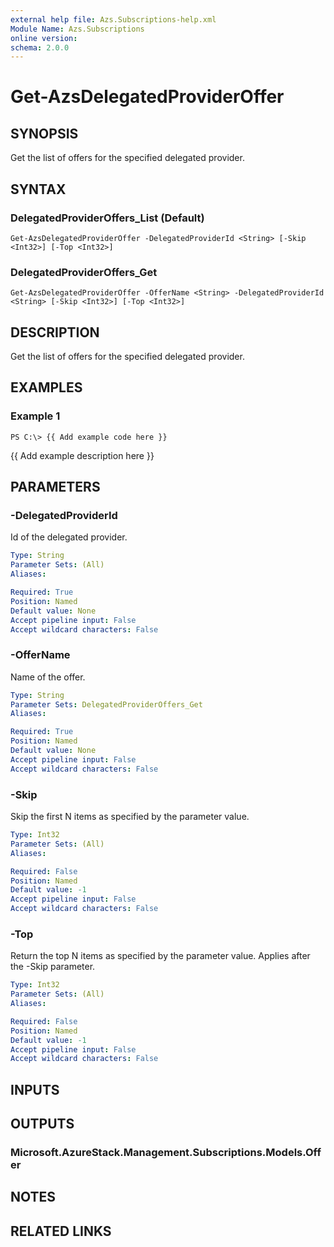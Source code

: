 ```yaml
---
external help file: Azs.Subscriptions-help.xml
Module Name: Azs.Subscriptions
online version: 
schema: 2.0.0
---
```


# Get-AzsDelegatedProviderOffer

## SYNOPSIS
Get the list of offers for the specified delegated provider.

## SYNTAX

### DelegatedProviderOffers_List (Default)
```
Get-AzsDelegatedProviderOffer -DelegatedProviderId <String> [-Skip <Int32>] [-Top <Int32>]
```

### DelegatedProviderOffers_Get
```
Get-AzsDelegatedProviderOffer -OfferName <String> -DelegatedProviderId <String> [-Skip <Int32>] [-Top <Int32>]
```

## DESCRIPTION
Get the list of offers for the specified delegated provider.

## EXAMPLES

### Example 1
```
PS C:\> {{ Add example code here }}
```

{{ Add example description here }}

## PARAMETERS

### -DelegatedProviderId
Id of the delegated provider.

```yaml
Type: String
Parameter Sets: (All)
Aliases: 

Required: True
Position: Named
Default value: None
Accept pipeline input: False
Accept wildcard characters: False
```

### -OfferName
Name of the offer.

```yaml
Type: String
Parameter Sets: DelegatedProviderOffers_Get
Aliases: 

Required: True
Position: Named
Default value: None
Accept pipeline input: False
Accept wildcard characters: False
```

### -Skip
Skip the first N items as specified by the parameter value.

```yaml
Type: Int32
Parameter Sets: (All)
Aliases: 

Required: False
Position: Named
Default value: -1
Accept pipeline input: False
Accept wildcard characters: False
```

### -Top
Return the top N items as specified by the parameter value.
Applies after the -Skip parameter.

```yaml
Type: Int32
Parameter Sets: (All)
Aliases: 

Required: False
Position: Named
Default value: -1
Accept pipeline input: False
Accept wildcard characters: False
```

## INPUTS

## OUTPUTS

### Microsoft.AzureStack.Management.Subscriptions.Models.Offer

## NOTES

## RELATED LINKS

